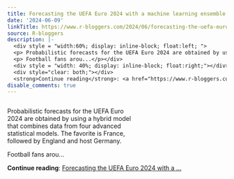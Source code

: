 ```yaml
---
title: Forecasting the UEFA Euro 2024 with a machine learning ensemble
date: '2024-06-09'
linkTitle: https://www.r-bloggers.com/2024/06/forecasting-the-uefa-euro-2024-with-a-machine-learning-ensemble/
source: R-bloggers
description: |-
  <div style = "width:60%; display: inline-block; float:left; ">
  <p> Probabilistic forecasts for the UEFA Euro 2024 are obtained by using a hybrid model that combines data from four advanced statistical models. The favorite is France, followed by England and host Germany.</p>
  <p> Football fans arou...</p></div>
  <div style = "width: 40%; display: inline-block; float:right;"></div>
  <div style="clear: both;"></div>
  <strong>Continue reading</strong>: <a href="https://www.r-bloggers.com/2024/06/forecasting-the-uefa-euro-2024-with-a-machine-learning-ensemble/">Forecasting the UEFA Euro 2024 with a ...
disable_comments: true
---
```

<div style = "width:60%; display: inline-block; float:left; ">
<p> Probabilistic forecasts for the UEFA Euro 2024 are obtained by using a hybrid model that combines data from four advanced statistical models. The favorite is France, followed by England and host Germany.</p>
<p> Football fans arou...</p></div>
<div style = "width: 40%; display: inline-block; float:right;"></div>
<div style="clear: both;"></div>
<strong>Continue reading</strong>: <a href="https://www.r-bloggers.com/2024/06/forecasting-the-uefa-euro-2024-with-a-machine-learning-ensemble/">Forecasting the UEFA Euro 2024 with a ...